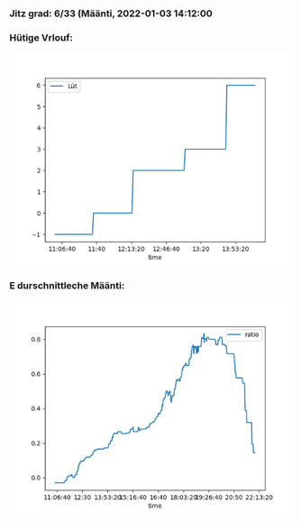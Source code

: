 ### Jitz grad: 6/33 (Määnti, 2022-01-03 14:12:00

### Hütige Vrlouf:
![Graph](Today.png)

### E durschnittleche Määnti:
![Graph](Määnti.png)
